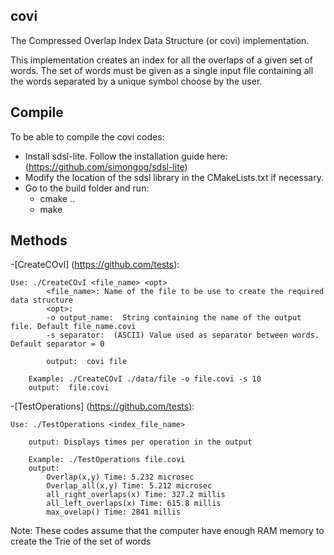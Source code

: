 ## covi

The Compressed Overlap Index Data Structure (or covi) implementation. 
<!-- contains the C++11 codes associated with the following reference: 
  R. Canovas, B. Cazaux and E. Rivals. "The Compressed Overlap Index". --> 


This implementation creates an index for all the overlaps of a given 
set of words. The set of words must be given as a single input file 
containing all the words separated by a unique symbol choose by the user.

## Compile

To be able to compile the covi codes: 
- Install sdsl-lite. Follow the installation guide here: (https://github.com/simongog/sdsl-lite)
- Modify the location of the sdsl library in the CMakeLists.txt if necessary.
- Go to the build folder and run: 
	- cmake ..
	- make


## Methods

-[CreateCOvI] (https://github.com/tests):

	Use: ./CreateCOvI <file_name> <opt>
      		<file_name>: Name of the file to be use to create the required data structure 
          	<opt>: 
			-o output_name:  String containing the name of the output file. Default file_name.covi
			-s separator:  (ASCII) Value used as separator between words. Default separator = 0

          	output:  covi file

		Example: ./CreateCOvI ./data/file -o file.covi -s 10
		output:  file.covi
        

-[TestOperations] (https://github.com/tests):

	Use: ./TestOperations <index_file_name> 

		output: Displays times per operation in the output

		Example: ./TestOperations file.covi  
		output:
			Overlap(x,y) Time: 5.232 microsec
			Overlap_all(x,y) Time: 5.212 microsec
			all_right_overlaps(x) Time: 327.2 millis
			all_left_overlaps(x) Time: 615.8 millis
			max_ovelap() Time: 2841 millis
		        
Note: These codes assume that the computer have enough RAM memory to create the Trie of the set of words
